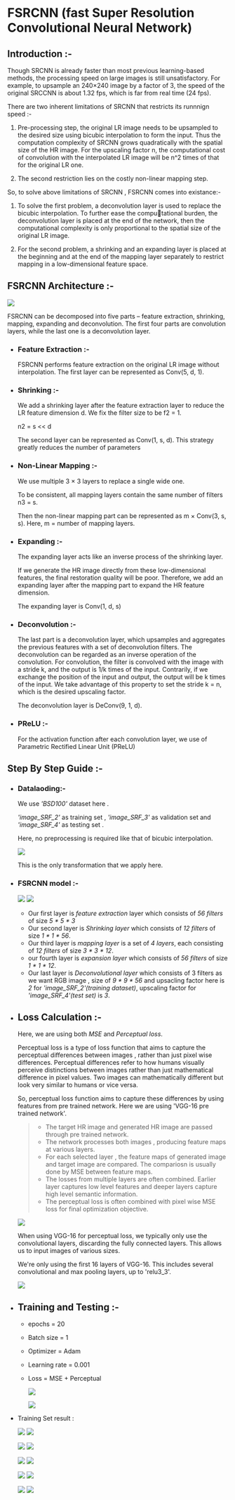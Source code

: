 # FSRCNN (fast Super Resolution Convolutional Neural Network)
## Introduction :-
Though SRCNN is already faster than most previous learning-based methods, the processing speed on large images is still unsatisfactory. For example, to upsample an 240×240 image by a factor of 3, the speed of the original SRCCNN is about 1.32 fps, which is far from real time (24 fps). 

There are two inherent limitations of SRCNN that restricts its runnnign speed :-
1. Pre-processing step, the original LR image needs to be upsampled to the desired size using bicubic interpolation to form the input. Thus the computation complexity of SRCNN grows quadratically with the spatial size of the HR image. For the upscaling factor n, the computational cost of convolution with the interpolated LR image will be n^2 times of that for the original LR one.
   
2. The second restriction lies on the costly non-linear mapping step.

So, to solve above limitations of SRCNN , FSRCNN comes into existance:-

 1. To solve the first problem, a deconvolution layer is used to replace the bicubic interpolation. To further ease the computational burden, the deconvolution layer is placed at the end of the network, then the computational complexity is only proportional to the spatial size of the original LR image.
    
 2. For the second problem, a shrinking and an expanding layer is placed at the beginning and at the end of the mapping layer separately to restrict mapping in a low-dimensional feature space.

## FSRCNN Architecture :-

![](https://github.com/Srishti002/FSRCNN/blob/main/Screenshot%202024-10-12%20233823.png)

FSRCNN can be decomposed into five parts – feature extraction, shrinking, mapping, expanding and deconvolution.
The first four parts are convolution layers, while the last one is a deconvolution layer.

- ### Feature Extraction :-

  FSRCNN performs feature extraction on the original LR image without interpolation.
  The first layer can be represented as Conv(5, d, 1).

- ### Shrinking :-

  We add a shrinking layer after the feature extraction layer to reduce the LR feature dimension d. We fix the filter size to be f2 = 1.

  n2 = s << d

  The second layer can be represented as Conv(1, s, d).
  This strategy greatly reduces the number of parameters

- ### Non-Linear Mapping :-
  
  We use multiple 3 × 3 layers to replace a single wide one.
  
  To be consistent, all mapping layers contain the same number of filters n3 = s.
  
  Then the non-linear mapping part can be represented as m × Conv(3, s, s). Here, m = number of mapping layers.

- ### Expanding :-

  The expanding layer acts like an inverse process of the shrinking layer.

  If we generate the HR image directly from these low-dimensional features, the final restoration quality will be poor. Therefore, we add an expanding layer after the mapping part to expand the HR feature dimension.

  The expanding layer is Conv(1, d, s)

- ### Deconvolution :-
  
  The last part is a deconvolution layer, which upsamples and aggregates the previous features with a set of deconvolution filters. The deconvolution can be regarded as an inverse operation of the convolution.
  For convolution, the filter is convolved with the image with a stride k, and the output is 1/k times of the input. Contrarily, if we exchange the position of the input and output, the output will be k times of the input.
  We take advantage of this property to set the stride k = n, which is the desired upscaling factor.

  The deconvolution layer is DeConv(9, 1, d).

- ### PReLU :-

  For the activation function after each convolution layer, we use of Parametric Rectified Linear Unit (PReLU)

## Step By Step Guide :-

- ### Datalaoding:-

  We use *'BSD100'* dataset here .
  
  *'image_SRF_2'* as training set , *'image_SRF_3'* as validation set and *'image_SRF_4'* as testing set .
  
  Here, no preprocessing is required like that of bicubic interpolation.

  ![](https://github.com/Srishti002/FSRCNN/blob/main/Screenshot%202024-10-13%20010754.png)

  This is the only transformation that we apply here.

- ### FSRCNN model :-

  ![](https://github.com/Srishti002/FSRCNN/blob/main/Screenshot%202024-10-13%20011204.png)
  ![](https://github.com/Srishti002/FSRCNN/blob/main/Screenshot%202024-10-13%20011228.png)

  - Our first layer is *feature extraction* layer which consists of *56 filters* of size *5 * 5 * 3*
  - Our second layer is *Shrinking layer* which consists of *12 filters* of size *1 * 1 * 56*.
  - Our third layer is *mapping layer* is a set of *4 layers*, each consisting of *12 filters* of size *3 * 3 * 12*.
  - our fourth layer is *expansion layer* which consists of *56 filters* of size *1 * 1 * 12*.
  - Our last layer is *Deconvolutional layer* which consists of 3 filters as we want RGB image , size of *9 * 9 * 56* and upsacling factor here is *2* for *'image_SRF_2'(training dataset)*, upscaling factor for *'image_SRF_4'(test set)* is *3*.

- ## Loss Calculation :-

  Here, we are using both *MSE* and *Perceptual loss*.

  Perceptual loss is a type of loss function that aims to capture the perceptual differences between images , rather than just pixel wise differences. Perceptual differences refer to how humans visually perceive 
  distinctions between images rather than just mathematical difference in pixel values. Two images can mathematically different but look very similar to humans or vice versa.

  So, perceptual loss function aims to capture these differences by using features from pre trained network. Here we are using 'VGG-16 pre trained network'.
  
  > - The target HR image and generated HR image are passed through pre trained network.
  > - The network processes both images , producing feature maps at various layers.
  > - For each selected layer , the feature maps of generated image and target image are compared. The compariosn is usually done by MSE between feature maps.
  > - The losses from multiple layers are often combined. Earlier layer captures low level features and deeper layers capture high level semantic information.
  > - The perceptual loss is often combined with pixel wise MSE loss for final optimization objective.
  
  ![](https://github.com/Srishti002/SRCNN/blob/main/Screenshot%202024-10-12%20030818.png)

  When using VGG-16 for perceptual loss, we typically only use the convolutional layers, discarding the fully connected layers. This allows us to input images of various sizes.

  We're only using the first 16 layers of VGG-16. This includes several convolutional and max pooling layers, up to 'relu3_3'.

  ![](https://github.com/Srishti002/FSRCNN/blob/main/Screenshot%202024-10-13%20020227.png)

- ## Training and Testing :-
  
  - epochs = 20
  - Batch size = 1
  - Optimizer = Adam
  - Learning rate = 0.001
  - Loss = MSE + Perceptual
    
    ![](https://github.com/Srishti002/FSRCNN/blob/main/Screenshot%202024-10-13%20020936.png)

    ![](https://github.com/Srishti002/FSRCNN/blob/main/Screenshot%202024-10-13%20021003.png)

- Training Set result :

  ![](https://github.com/Srishti002/FSRCNN/blob/main/label_0.png)
  ![](https://github.com/Srishti002/FSRCNN/blob/main/Screenshot%202024-10-13%20225521.png)

  ![](https://github.com/Srishti002/FSRCNN/blob/main/label_2.png)
  ![](https://github.com/Srishti002/FSRCNN/blob/main/Screenshot%202024-10-13%20230422.png)

  ![](https://github.com/Srishti002/FSRCNN/blob/main/label_3.png)
  ![](https://github.com/Srishti002/FSRCNN/blob/main/Screenshot%202024-10-13%20230548.png)

  ![](https://github.com/Srishti002/FSRCNN/blob/main/label_4.png)
  ![](https://github.com/Srishti002/FSRCNN/blob/main/Screenshot%202024-10-13%20230658.png)

  ![](https://github.com/Srishti002/FSRCNN/blob/main/label_5.png)
  ![](https://github.com/Srishti002/FSRCNN/blob/main/Screenshot%202024-10-13%20230817.png)
  

  
  
